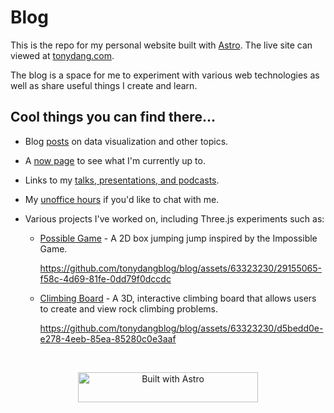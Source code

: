 # Blog

This is the repo for my personal website built with [Astro](https://astro.build/). The live site can viewed at [tonydang.com](https://tonydang.com).

The blog is a space for me to experiment with various web technologies as well as share useful things I create and learn.

## Cool things you can find there...

- Blog [posts](https://tonydang.com/posts/) on data visualization and other topics.
- A [now page](https://tonydang.com/now/) to see what I'm currently up to.
- Links to my [talks, presentations, and podcasts](https://www.youtube.com/playlist?list=PL8lFmBcH3vX-JNIgxW3THUy7REthSRFEI).
- My [unoffice hours](https://tonydang.com/unoffice-hours/) if you'd like to chat with me.
- Various projects I've worked on, including Three.js experiments such as:

  - [Possible Game](https://tonydang.com/possible-game/) - A 2D box jumping jump inspired by the Impossible Game.

    https://github.com/tonydangblog/blog/assets/63323230/29155065-f58c-4d69-81fe-0dd79f0dccdc

  - [Climbing Board](https://tonydang.com/climbing-board/) - A 3D, interactive climbing board that allows users to create and view rock climbing problems.

    https://github.com/tonydangblog/blog/assets/63323230/d5bedd0e-e278-4eeb-85ea-85280c0e3aaf

<br>

<p align=center>
  <a href="https://astro.build"><img src="https://astro.badg.es/v2/built-with-astro/large.svg" alt="Built with Astro" width="288" height="48"></a>
</p>
